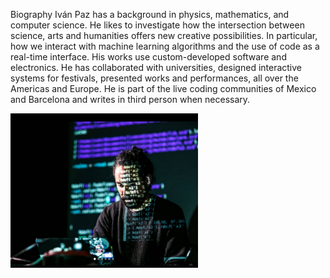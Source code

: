Biography
Iván Paz has a background in physics, mathematics, and computer science. He likes to investigate how the intersection between science, arts and humanities offers new creative possibilities. In particular, how we interact with machine learning algorithms and the use of code as a real-time interface. His works use custom-developed software and electronics. He has collaborated with universities, designed interactive systems for festivals, presented works and performances, all over the Americas and Europe. He is part of the live coding communities of Mexico and Barcelona and writes in third person when necessary.

<img src="ivan.png" width="300">

